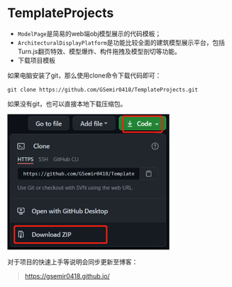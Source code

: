 # TemplateProjects

- `ModelPage`是简易的web端obj模型展示的代码模板；
- `ArchitecturalDisplayPlatform`是功能比较全面的建筑模型展示平台，包括Turn.js翻页特效、模型爆炸、构件拖拽及模型剖切等功能。
- 下载项目模板

如果电脑安装了git，那么使用clone命令下载代码即可：

```
git clone https://github.com/GSemir0418/TemplateProjects.git
```

如果没有git，也可以直接本地下载压缩包。

<img src="img/image-20210108190230046.png" alt="image-20210108190230046" style="zoom: 80%;" />

对于项目的快速上手等说明会同步更新至博客：

> https://gsemir0418.github.io/